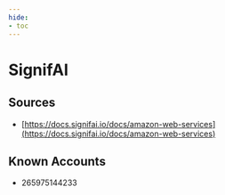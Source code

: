 ```yaml
---
hide:
- toc
---
```


# SignifAI

## Sources

*   [https://docs.signifai.io/docs/amazon-web-services](https://docs.signifai.io/docs/amazon-web-services)

## Known Accounts

*   265975144233
